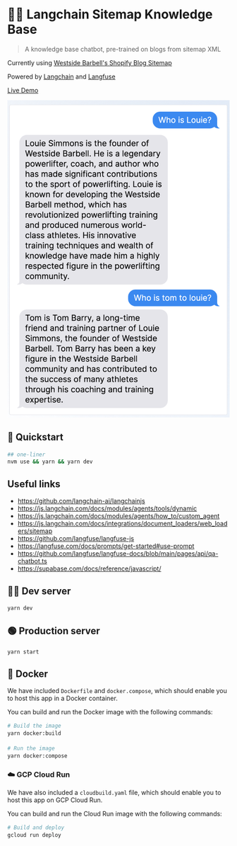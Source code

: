 # 🦜🔗 Langchain Sitemap Knowledge Base

> A knowledge base chatbot, pre-trained on blogs from sitemap XML

Currently using [Westside Barbell's Shopify Blog Sitemap](https://raw.githubusercontent.com/mjweaver01/langchain-kb/master/src/assets/sitemap_blogs_1.xml)

Powered by [Langchain](https://js.langchain.com/) and [Langfuse](https://langfuse.com)

[Live Demo](https://langchain-kb.onrender.com/)

<img src="./readme.png" />

## 🏁 Quickstart

```bash
## one-liner
nvm use && yarn && yarn dev
```

## Useful links

- https://github.com/langchain-ai/langchainjs
- https://js.langchain.com/docs/modules/agents/tools/dynamic
- https://js.langchain.com/docs/modules/agents/how_to/custom_agent
- https://js.langchain.com/docs/integrations/document_loaders/web_loaders/sitemap
- https://github.com/langfuse/langfuse-js
- https://langfuse.com/docs/prompts/get-started#use-prompt
- https://github.com/langfuse/langfuse-docs/blob/main/pages/api/qa-chatbot.ts
- https://supabase.com/docs/reference/javascript/

## &#129497;&#8205;&#9794;&#65039; Dev server

```bash
yarn dev
```

## 🟢 Production server

```bash
yarn start
```

## 🐋 Docker

We have included `Dockerfile` and `docker.compose`, which should enable you to host this app in a Docker container.

You can build and run the Docker image with the following commands:

```bash
# Build the image
yarn docker:build

# Run the image
yarn docker:compose
```

### ☁️ GCP Cloud Run

We have also included a `cloudbuild.yaml` file, which should enable you to host this app on GCP Cloud Run.

You can build and run the Cloud Run image with the following commands:

```bash
# Build and deploy
gcloud run deploy
```

